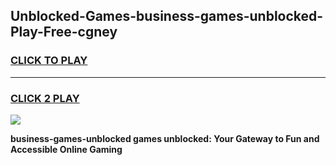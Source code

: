 
## Unblocked-Games-business-games-unblocked-Play-Free-cgney
<h3>
<a href="https://premium76.site?title=business-games-unblocked&ref=15A">CLICK TO PLAY</a></h3>
<hr>

<h3>
<a href="https://premium76.site?title=business-games-unblocked&ref=15A">CLICK 2 PLAY</a>
  
</h3>

<a href="https://premium76.site?title=business-games-unblocked&ref=15A"><img src="https://clearcache.store/games.png"></a>


**business-games-unblocked games unblocked: Your Gateway to Fun and Accessible Online Gaming**

